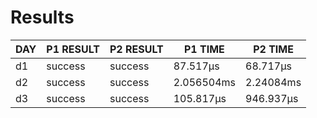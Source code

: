 # Results
| DAY | P1 RESULT | P2 RESULT |  P1 TIME   |  P2 TIME  |
|-----|-----------|-----------|------------|-----------|
| d1  | success   | success   | 87.517µs   | 68.717µs  |
| d2  | success   | success   | 2.056504ms | 2.24084ms |
| d3  | success   | success   | 105.817µs  | 946.937µs |
